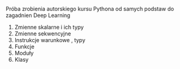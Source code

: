 Próba zrobienia autorskiego kursu Pythona od samych podstaw do zagadnien Deep Learning

1. Zmienne skalarne i ich typy 
2. Zmienne sekwencyjne 
3. Instrukcje warunkowe , typy
4. Funkcje 
5. Moduły
6. Klasy




